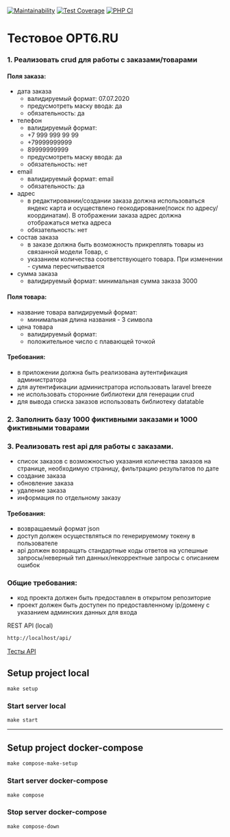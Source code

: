 [![Maintainability](https://api.codeclimate.com/v1/badges/41f99a51db2f3b9ed047/maintainability)](https://codeclimate.com/github/AslanAV/otp6-test/maintainability)
[![Test Coverage](https://api.codeclimate.com/v1/badges/41f99a51db2f3b9ed047/test_coverage)](https://codeclimate.com/github/AslanAV/otp6-test/test_coverage)
[![PHP CI](https://github.com/AslanAV/otp6-test/actions/workflows/main.yml/badge.svg)](https://github.com/AslanAV/otp6-test/actions/workflows/main.yml)
# Тестовое OPT6.RU

### 1. Реализовать crud для работы с заказами/товарами
#### Поля заказа:
- дата заказа
   - валидируемый формат: 07.07.2020
   - предусмотреть маску ввода: да
   - обязательность: да
- телефон
   - валидируемый формат:
   - +7 999 999 99 99
   - +79999999999
   - 89999999999
   - предусмотреть маску ввода: да
   - обязательность: нет
- email
   - валидируемый формат: email
   - обязательность: да
- адрес
   - в редактировании/создании заказа должна использоваться яндекс карта и осуществлено геокодирование(поиск по адресу/координатам). В отображении заказа адрес должна отображаться метка адреса
   - обязательность: нет
- состав заказа
   - в заказе должна быть возможность прикреплять товары из связанной модели Товар, с
   - указанием количества соответствующего товара. При изменении - сумма пересчитывается
- сумма заказа
   - валидируемый формат: минимальная сумма заказа 3000
  
#### Поля товара:
- название товара
  валидируемый формат:
  - минимальная длина названия - 3 символа
- цена товара
   - валидируемый формат: 
   - положительное число с плавающей точкой
  
#### Требования:
- в приложении должна быть реализована аутентификация администратора
- для аутентификации администратора использовать laravel breeze
- не использовать сторонние библиотеки для генерации crud
- для вывода списка заказов использовать библиотеку datatable
  
### 2. Заполнить базу 1000 фиктивными заказами и 1000 фиктивными товарами

### 3. Реализовать rest api для работы с заказами.
- список заказов с возможностью указания количества заказов на странице, необходимую
  страницу, фильтрацию результатов по дате
- создание заказа
- обновление заказа
- удаление заказа
- информация по отдельному заказу

#### Требования:
- возвращаемый формат json
- доступ должен осуществляться по генерируемому токену в пользователе
- api должен возвращать стандартные коды ответов на успешные запросы/неверный тип
  данных/некорректные запросы с описанием ошибок



### Общие требования:
- код проекта должен быть предоставлен в открытом репозиторие
- проект должен быть доступен по предоставленному ip/домену с указанием админских
  данных для входа

  
REST API (local)
```bash
http://localhost/api/
```

[Тесты API]()

## Setup project local

```shell
make setup
```

### Start server local
```shell
make start
```

***

## Setup project docker-compose
```shell
make compose-make-setup
```

### Start server docker-compose
```shell
make compose
```

### Stop server docker-compose
```shell
make compose-down
```
